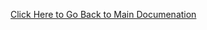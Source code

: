 [
Click Here to Go Back to Main Documenation](manual-install-k8s-cluster.md#addons-for-the-cluster-for-networking-and-storage-needs)
